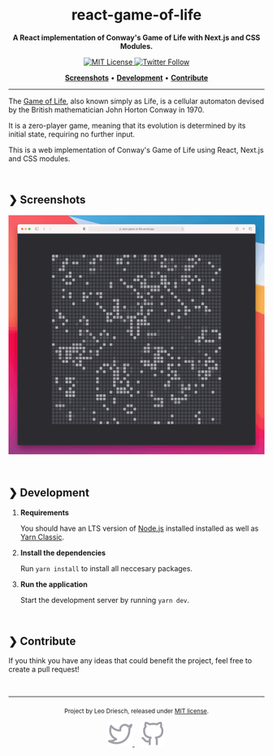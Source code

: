<h1 align="center">react-game-of-life</h1>

<p align="center">
    <strong>A React implementation of Conway's Game of Life with Next.js and CSS Modules.</strong>
</p>

<p align="center"> 
    <a href="https://github.com/leodr/react-game-of-life/blob/main/LICENSE">
        <img alt="MIT License" src="https://img.shields.io/github/license/leodr/react-game-of-life?color=%23A855F7&labelColor=%2327272A&style=for-the-badge">
    </a>
    <a href="https://twitter.com/leodriesch">
        <img alt="Twitter Follow" src="https://img.shields.io/twitter/follow/leodriesch?color=%2338BDF8&labelColor=%2327272A&style=for-the-badge">
    </a>
</p>

<p align="center">
    <a href="#-screenshots"><b>Screenshots</b></a>
    <span>  •  </span>
    <a href="#-development"><b>Development</b></a>
    <span>  •  </span>
    <a href="#-contribute"><b>Contribute</b></a>  
</p>

---

The [Game of Life](https://en.wikipedia.org/wiki/Conway%27s_Game_of_Life), also
known simply as Life, is a cellular automaton devised by the British
mathematician John Horton Conway in 1970.

It is a zero-player game, meaning that its evolution is determined by its
initial state, requiring no further input.

This is a web implementation of Conway's Game of Life using React, Next.js and
CSS modules.

<br>

## ❯ Screenshots

![GIF demo of the website](./assets/demo.gif)

<br>

## ❯ Development

1. **Requirements**

    You should have an LTS version of [Node.js](https://nodejs.org/en/)
    installed installed as well as
    [Yarn Classic](https://classic.yarnpkg.com/en/).

2. **Install the dependencies**

    Run `yarn install` to install all neccesary packages.

3. **Run the application**

    Start the development server by running `yarn dev`.

<br>

## ❯ Contribute

If you think you have any ideas that could benefit the project, feel free to
create a pull request!

<br>

---

<p align="center">
    <sub>
        Project by Leo Driesch, released under <a href="https://github.com/leodr/react-game-of-life/blob/main/LICENSE">MIT license</a>.
    </sub>
</p>
<p align="center">
    <a href="https://twitter.com/leodriesch">
        <img alt="Leo Driesch on Twitter" src="./assets/twitter.svg">
    </a>
    &nbsp;&nbsp;
    <a href="https://github.com/leodr">
        <img alt="Leo Driesch on GitHub" src="./assets/github.svg">
    </a>
</p>
